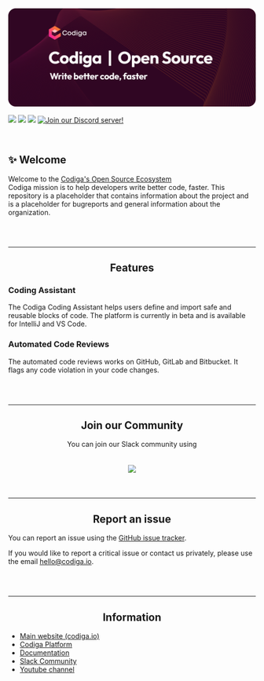 <!-- markdownlint-disable-next-line -->
<h3 align="center">

  

</h3>

[![Codiga - Write better code, faster.](https://github.com/codiga/.github/blob/newDesign/assets/banner_hero.png)](https://www.codiga.io)


<a href="https://twitter.com/getcodiga"><img src="https://img.shields.io/badge/Twitter-getcodiga-blue?logo=twitter&logoColor=blue&color=blue"/></a>
<a href="https://www.linkedin.com/company/codigahq/"><img src="https://img.shields.io/badge/LinkedIn-Codiga-blue?logo=linkedin&logoColor=blue&color=darkcyan" /></a>
<a href="https://join.slack.com/t/codigahq/shared_invite/zt-9hvmfwie-9BUVFwZDwvpIGlkHv2mzYQ" alt="Slack">
<img src="https://img.shields.io/badge/Slack-@codigahq.slack.com-purple?logo=slack" /></a>
[![Join our Discord server!](https://img.shields.io/badge/Discord-7289DA?style=for-the-badge&logo=discord&logoColor=white)](http://discord.codiga.io)
  


<br>

## ✨ Welcome
Welcome to the [Codiga's Open Source Ecosystem](https://www.codiga.io/)<br/>
Codiga mission is to help developers write better code, faster. This repository is a placeholder that contains information about the project and is a placeholder for bugreports and general information about the organization.

<br/><br/>

---



<h2 align="center"> Features</h2>

### Coding Assistant

The Codiga Coding Assistant helps users define and import safe and reusable blocks of code. The platform is currently in beta and is available for IntelliJ and VS Code.


### Automated Code Reviews

The automated code reviews works on GitHub, GitLab and Bitbucket. It flags any code violation in your code changes.

<br/><br/>



---

<h2 align="center"> Join our Community </h2>
<center> You can join our Slack community using </center>  <br> <br><center> <a href="https://join.slack.com/t/codigahq/shared_invite/zt-9hvmfwie-9BUVFwZDwvpIGlkHv2mzYQ" alt="Slack">
<img src="https://img.shields.io/badge/Slack-@codigahq.svg?logo=slack" /></a></center>
<br/><br/>



---

<h2 align="center"> Report an issue</h2>

You can report an issue using the [GitHub issue tracker](https://github.com/codiga/codiga/issues).

If you would like to report a critical issue or contact us privately, please use the email hello@codiga.io.


<br/><br/>

---

<h2 align="center"> Information</h2>

 - [Main website (codiga.io)](https://www.codiga.io)
 - [Codiga Platform](https://app.codiga.io)
 - [Documentation](https://doc.codiga.io)
 - [Slack Community](https://join.slack.com/t/codeinspector/shared_invite/enQtNzQ0MTk0OTIxNTU4LWY0MTUxNTE3MDY0M2MyZmE0ODFhNTkwN2JmNjliMzYxMDc1MDA2MmVjMzE3ZWU0ZTY5NzBjMjExZWNhMTIzN2Q)
 - [Youtube channel](https://www.youtube.com/channel/UCbJIY9DBVajfTcRmhWgErqg)



<br/><br/>


